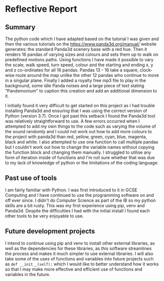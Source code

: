 Reflective Report
=================

Summary
-------

The python code which I have adapted based on the tutorial I was given and then the various tutorials on the
https://www.panda3d.org/manual/ website generates: the standard Panda3d scenery base with a red hue.
Then it renders 16 pandas of varying sizes and colours and sets them up to walk on predefined motions paths.
Using functions I have made it possible to vary the scale, walk speed, turn speed, colour and the starting and ending x,
y and z co-ordinates for all 16 pandas. Pandas 13 - 16 take a square, clock-wise route around the map unlike the other
12 pandas who continue to move in a singular plane. Finally I added a royalty free mp3 file to play in the background,
some idle Panda noises and a large piece of text stating "Pandemonium" to caption this creation and add an additional 
dimension to it.

I initially found it very difficult to get started on this project as I had trouble installing Panda3d and ensuring
that I was using the correct version of Python (version 3.7). Once I got past this setback I found the Panda3d tool was 
relatively straightforward to use. A few errors occurred when I attempted to add my own things to the code such as 
varying the volume of the sound randomly and I could not work out how to add more colours to the project with panda3d 
than red, yellow, green, cyan, blue, magenta, black and white. I also attempted to use one function to call multiple
pandas but I couldn't work out how to change the variable names without copying the function block and changing them
manually. I struggled to utilise any form of iteration inside of functions and I'm not sure whether that was due to my
lack of knowledge of python or the limitations of the coding language.

Past use of tools
-----------------

I am fairly familiar with Python. I was first introduced to it in GCSE Computing and I have continued to use the 
programming software on and off ever since. I didn't do Computer Science as part of the IB so my python skills are a
bit rusty. This was my first experience using pip, venv and Panda3d. Despite the difficulties I had with the initial
install I found each other tools to be very enjoyable to use.

Future development projects
---------------------------

I intend to continue using pip and venv to install other external libraries, as well as the dependencies for these
libraries, as this software streamlines the process and makes it much simpler to use external libraries. I will also 
take some of the uses of functions and variables into future projects such as ``def __init__(self):`` which I would like
to better understand how it works so that I may make more effective and efficient use of functions and variables in the
future.
